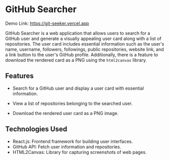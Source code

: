 # GitHub Searcher
Demo Link: https://git-seeker.vercel.app

GitHub Searcher is a web application that allows users to search for a GitHub user and generate a visually appealing user card along with a list of repositories. The user card includes essential information such as the user's name, username, followers, followings, public repositories, website link, and a link button to the user's GitHub profile. Additionally, there is a feature to download the rendered card as a PNG using the `html2canvas` library.

## Features

- Search for a GitHub user and display a user card with essential information.
 

- View a list of repositories belonging to the searched user.
  

- Download the rendered user card as a PNG image.


## Technologies Used

- React.js: Frontend framework for building user interfaces.
- GitHub API: Fetch user information and repositories.
- HTML2Canvas: Library for capturing screenshots of web pages.
